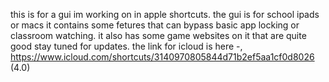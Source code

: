 this is for a gui im working on in apple shortcuts.
the gui is for school ipads or macs it contains some fetures that can bypass basic app locking or classroom watching.
it also has some game websites on it that are quite good stay tuned for updates.
the link for icloud is here -,
https://www.icloud.com/shortcuts/3140970805844d71b2ef5aa1cf0d8026
(4.0)
